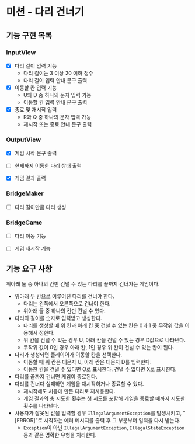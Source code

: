 # 미션 - 다리 건너기

## 기능 구현 목록
### InputView
- [X] 다리 길이 입력 기능 
  - 다리 길이는 3 이상 20 이하 정수
  - 다리 길이 입력 안내 문구 출력
- [X] 이동할 칸 입력 기능
  - U와 D 중 하나의 문자 입력 가능
  - 이동할 칸 입력 안내 문구 출력
- [X] 종료 및 재시작 입력
  - R과 Q 중 하나의 문자 입력 가능
  - 재시작 또는 종료 안내 문구 출력

### OutputView
- [X] 게임 시작 문구 출력
- [ ] 현재까지 이동한 다리 상태 출력
- [X] 게임 결과 출력


### BridgeMaker
- [ ] 다리 길이만큼 다리 생성

### BridgeGame
- [ ] 다리 이동 기능
- [ ] 게임 재시작 기능


## 기능 요구 사항
위아래 둘 중 하나의 칸만 건널 수 있는 다리를 끝까지 건너가는 게임이다.
- 위아래 두 칸으로 이루어진 다리를 건너야 한다.
    - 다리는 왼쪽에서 오른쪽으로 건너야 한다.
    - 위아래 둘 중 하나의 칸만 건널 수 있다.
- 다리의 길이를 숫자로 입력받고 생성한다.
    - 다리를 생성할 때 위 칸과 아래 칸 중 건널 수 있는 칸은 0과 1 중 무작위 값을 이용해서 정한다.
    - 위 칸을 건널 수 있는 경우 U, 아래 칸을 건널 수 있는 경우 D값으로 나타낸다.
    - 무작위 값이 0인 경우 아래 칸, 1인 경우 위 칸이 건널 수 있는 칸이 된다.
- 다리가 생성되면 플레이어가 이동할 칸을 선택한다.
    - 이동할 때 위 칸은 대문자 U, 아래 칸은 대문자 D를 입력한다.
    - 이동한 칸을 건널 수 있다면 O로 표시한다. 건널 수 없다면 X로 표시한다.
- 다리를 끝까지 건너면 게임이 종료된다.
- 다리를 건너다 실패하면 게임을 재시작하거나 종료할 수 있다.
    - 재시작해도 처음에 만든 다리로 재사용한다.
    - 게임 결과의 총 시도한 횟수는 첫 시도를 포함해 게임을 종료할 때까지 시도한 횟수를 나타낸다.
- 사용자가 잘못된 값을 입력할 경우 `IllegalArgumentException`를 발생시키고, "[ERROR]"로 시작하는 에러 메시지를 출력 후 그 부분부터 입력을 다시 받는다.
    - `Exception`이 아닌 `IllegalArgumentException`, `IllegalStateException` 등과 같은 명확한 유형을 처리한다.